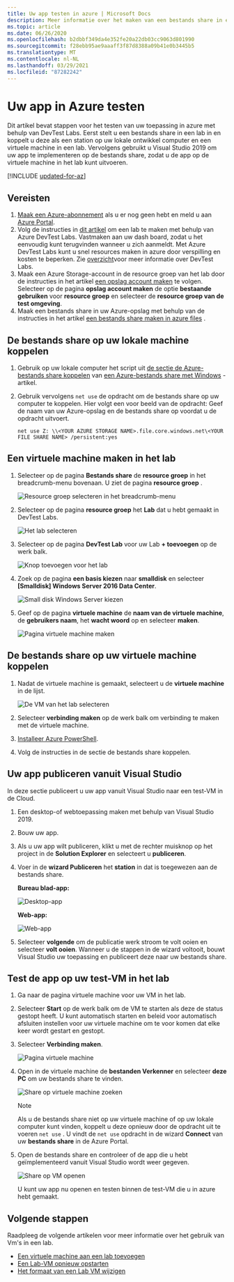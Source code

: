 ```yaml
---
title: Uw app testen in azure | Microsoft Docs
description: Meer informatie over het maken van een bestands share in een lab en het koppelen van het bestand op uw lokale computer en een virtuele machine in het lab, en het implementeren van bureau blad/webtoepassingen op de bestands share en het testen ervan.
ms.topic: article
ms.date: 06/26/2020
ms.openlocfilehash: b2dbbf349da4e352fe20a22db03cc9063d801990
ms.sourcegitcommit: f28ebb95ae9aaaff3f87d8388a09b41e0b3445b5
ms.translationtype: MT
ms.contentlocale: nl-NL
ms.lasthandoff: 03/29/2021
ms.locfileid: "87282242"
---
```

# <a name="test-your-app-in-azure"></a>Uw app in Azure testen 
Dit artikel bevat stappen voor het testen van uw toepassing in azure met behulp van DevTest Labs. Eerst stelt u een bestands share in een lab in en koppelt u deze als een station op uw lokale ontwikkel computer en een virtuele machine in een lab. Vervolgens gebruikt u Visual Studio 2019 om uw app te implementeren op de bestands share, zodat u de app op de virtuele machine in het lab kunt uitvoeren.  

[!INCLUDE [updated-for-az](../../includes/updated-for-az.md)]

## <a name="prerequisites"></a>Vereisten 
1. [Maak een Azure-abonnement](https://azure.microsoft.com/free/) als u er nog geen hebt en meld u aan [Azure Portal](https://portal.azure.com).
2. Volg de instructies in [dit artikel](devtest-lab-create-lab.md) om een lab te maken met behulp van Azure DevTest Labs. Vastmaken aan uw dash board, zodat u het eenvoudig kunt terugvinden wanneer u zich aanmeldt. Met Azure DevTest Labs kunt u snel resources maken in azure door verspilling en kosten te beperken. Zie [overzicht](devtest-lab-overview.md)voor meer informatie over DevTest Labs. 
3. Maak een Azure Storage-account in de resource groep van het lab door de instructies in het artikel [een opslag account maken](../storage/common/storage-account-create.md) te volgen. Selecteer op de pagina **opslag account maken** de optie **bestaande gebruiken** voor **resource groep** en selecteer de **resource groep van de test omgeving**. 
4. Maak een bestands share in uw Azure-opslag met behulp van de instructies in het artikel [een bestands share maken in azure files](../storage/files/storage-how-to-create-file-share.md) . 

## <a name="mount-the-file-share-on-your-local-machine"></a>De bestands share op uw lokale machine koppelen
1. Gebruik op uw lokale computer het script uit [de sectie de Azure-bestands share koppelen](../storage/files/storage-how-to-use-files-windows.md#mount-the-azure-file-share) van [een Azure-bestands share met Windows](../storage/files/storage-how-to-use-files-windows.md) -artikel. 
2. Gebruik vervolgens `net use` de opdracht om de bestands share op uw computer te koppelen. Hier volgt een voor beeld van de opdracht: Geef de naam van uw Azure-opslag en de bestands share op voordat u de opdracht uitvoert. 

    `net use Z: \\<YOUR AZURE STORAGE NAME>.file.core.windows.net\<YOUR FILE SHARE NAME> /persistent:yes`

## <a name="create-a-vm-in-the-lab"></a>Een virtuele machine maken in het lab
1. Selecteer op de pagina **Bestands share** de **resource groep** in het breadcrumb-menu bovenaan. U ziet de pagina **resource groep** . 
    
    ![Resource groep selecteren in het breadcrumb-menu](media/test-app-in-azure/select-resource-group-bread-crump.png)
2. Selecteer op de pagina **resource groep** het **Lab** dat u hebt gemaakt in DevTest Labs.

    ![Het lab selecteren](media/test-app-in-azure/select-devtest-lab-in-resource-group.png)
3. Selecteer op de pagina **DevTest Lab** voor uw Lab **+ toevoegen** op de werk balk. 

    ![Knop toevoegen voor het lab](media/test-app-in-azure/add-button-in-lab.png)
4. Zoek op de pagina **een basis kiezen** naar **smalldisk** en selecteer **[Smalldisk] Windows Server 2016 Data Center**. 

    ![Small disk Windows Server kiezen](media/test-app-in-azure/choose-small-disk-windows-server.png)
5. Geef op de pagina **virtuele machine** de **naam van de virtuele machine**, de **gebruikers naam**, het **wacht woord** op en selecteer **maken**.    
    
    ![Pagina virtuele machine maken](media/test-app-in-azure/create-virtual-machine-page.png)    

## <a name="mount-the-file-share-on-your-vm"></a>De bestands share op uw virtuele machine koppelen
1. Nadat de virtuele machine is gemaakt, selecteert u de **virtuele machine** in de lijst.    

    ![De VM van het lab selecteren](media/test-app-in-azure/select-lab-vm.png)
2. Selecteer **verbinding maken** op de werk balk om verbinding te maken met de virtuele machine. 
3. [Installeer Azure PowerShell](/powershell/azure/install-az-ps).
4. Volg de instructies in de sectie de bestands share koppelen. 

## <a name="publish-your-app-from-visual-studio"></a>Uw app publiceren vanuit Visual Studio
In deze sectie publiceert u uw app vanuit Visual Studio naar een test-VM in de Cloud.

1. Een desktop-of webtoepassing maken met behulp van Visual Studio 2019.
2. Bouw uw app.
3. Als u uw app wilt publiceren, klikt u met de rechter muisknop op het project in de **Solution Explorer** en selecteert u **publiceren**. 
4. Voer in de **wizard Publiceren** het **station** in dat is toegewezen aan de bestands share.

    **Bureau blad-app:**

    ![Desktop-app](media/test-app-in-azure/desktop-app.png)

    **Web-app:**

    ![Web-app](media/test-app-in-azure/web-app.png)

1. Selecteer **volgende** om de publicatie werk stroom te volt ooien en selecteer **volt ooien**. Wanneer u de stappen in de wizard voltooit, bouwt Visual Studio uw toepassing en publiceert deze naar uw bestands share. 


## <a name="test-the-app-on-your-test-vm-in-the-lab"></a>Test de app op uw test-VM in het lab

1. Ga naar de pagina virtuele machine voor uw VM in het lab. 
2. Selecteer **Start** op de werk balk om de VM te starten als deze de status gestopt heeft. U kunt automatisch starten en beleid voor automatisch afsluiten instellen voor uw virtuele machine om te voor komen dat elke keer wordt gestart en gestopt. 
3. Selecteer **Verbinding maken**.

    ![Pagina virtuele machine](media/test-app-in-azure/virtual-machine-page.png)
4. Open in de virtuele machine de **bestanden Verkenner** en selecteer **deze PC** om uw bestands share te vinden.

    ![Share op virtuele machine zoeken](media/test-app-in-azure/find-share-on-vm.png)

    > [!NOTE]
    > Als u de bestands share niet op uw virtuele machine of op uw lokale computer kunt vinden, koppelt u deze opnieuw door de opdracht uit te voeren `net use` . U vindt de `net use` opdracht in de wizard **Connect** van uw **bestands share** in de Azure Portal.
1. Open de bestands share en controleer of de app die u hebt geïmplementeerd vanuit Visual Studio wordt weer gegeven. 

    ![Share op VM openen](media/test-app-in-azure/open-file-share.png)

    U kunt uw app nu openen en testen binnen de test-VM die u in azure hebt gemaakt.

## <a name="next-steps"></a>Volgende stappen
Raadpleeg de volgende artikelen voor meer informatie over het gebruik van Vm's in een lab. 

- [Een virtuele machine aan een lab toevoegen](devtest-lab-add-vm.md)
- [Een Lab-VM opnieuw opstarten](devtest-lab-restart-vm.md)
- [Het formaat van een Lab VM wijzigen](devtest-lab-resize-vm.md)
